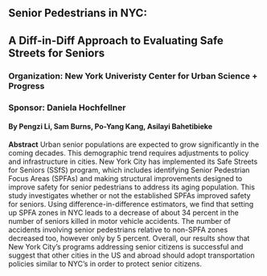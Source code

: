 ## Senior Pedestrians in NYC: 
## A Diff-in-Diff Approach to Evaluating Safe Streets for Seniors
### Organization: New York Univeristy Center for Urban Science + Progress
### Sponsor: Daniela Hochfellner
#### By Pengzi Li, Sam Burns, Po-Yang Kang, Asilayi Bahetibieke
**Abstract**
Urban senior populations are expected to grow significantly in the coming decades. This demographic trend requires adjustments to policy and infrastructure in cities. New York City has implemented its Safe Streets for Seniors (SSfS) program, which includes identifying Senior Pedestrian Focus Areas (SPFAs) and making structural improvements designed to improve safety for senior pedestrians to address its aging population. This study investigates whether or not the established SPFAs improved safety for seniors. Using difference-in-difference estimators, we find that setting up SPFA zones in NYC leads to a decrease of about 34 percent in the number of seniors killed in motor vehicle accidents. The number of accidents involving senior pedestrians relative to non-SPFA zones decreased too, however only by 5 percent. Overall, our results show that New York City’s programs addressing senior citizens is successful  and suggest that other cities in the US and abroad should adopt transportation policies similar to NYC’s in order to protect senior citizens.

